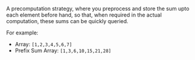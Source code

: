 
A precomputation strategy, where you preprocess and store the sum upto each element before hand, so that, when required in the actual computation, these sums can be quickly queried.


For example:

- Array: `[1,2,3,4,5,6,7]`
- Prefix Sum Array: `[1,3,6,10,15,21,28]`